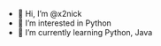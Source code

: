 - 👋 Hi, I’m @x2nick
- 👀 I’m interested in Python
- 🌱 I’m currently learning Python, Java
<!---
x2nick/x2nick is a ✨ special ✨ repository because its `README.md` (this file) appears on your GitHub profile.
You can click the Preview link to take a look at your changes.
--->
